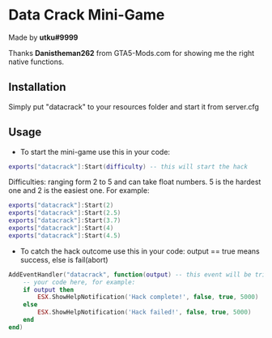 # Data Crack Mini-Game

Made by **utku#9999**

Thanks **Danistheman262** from GTA5-Mods.com for showing me the right native functions.

## Installation

Simply put "datacrack" to your resources folder and start it from server.cfg

## Usage

- To start the mini-game use this in your code:

```lua
exports["datacrack"]:Start(difficulty) -- this will start the hack
```

Difficulties: ranging form 2 to 5 and can take float numbers. 5 is the hardest one and 2 is the easiest one. For example:

```lua
exports["datacrack"]:Start(2)
exports["datacrack"]:Start(2.5)
exports["datacrack"]:Start(3.7)
exports["datacrack"]:Start(4)
exports["datacrack"]:Start(4.5)
```

- To catch the hack outcome use this in your code: output == true means success, else is fail(abort)

```lua
AddEventHandler("datacrack", function(output) -- this event will be triggered when the player finished hacking
    -- your code here, for example:
    if output then
        ESX.ShowHelpNotification('Hack complete!', false, true, 5000)
    else
        ESX.ShowHelpNotification('Hack failed!', false, true, 5000)
    end
end)
```
